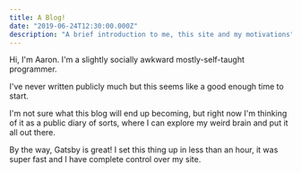 ```yaml
---
title: A Blog!
date: "2019-06-24T12:30:00.000Z"
description: "A brief introduction to me, this site and my motivations"
---
```


Hi, I'm Aaron. I'm a slightly socially awkward mostly-self-taught programmer.

I've never written publicly much but this seems like a good enough time to start.

I'm not sure what this blog will end up becoming, but right now I'm thinking of it as a public diary of sorts, 
where I can explore my weird brain and put it all out there.

By the way, Gatsby is great! I set this thing up in less than an hour,
it was super fast and I have complete control over my site.
